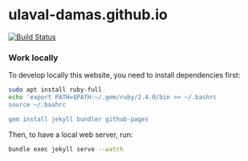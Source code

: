 # ulaval-damas.github.io
[![Build Status](https://travis-ci.org/ulaval-damas/website.svg?branch=master)](https://travis-ci.org/ulaval-damas/website)


### Work locally

To develop locally this website, you need to install dependencies first:

``` bash
sudo apt install ruby-full
echo 'export PATH=$PATH:~/.gem/ruby/2.4.0/bin >> ~/.bashrc
source ~/.bashrc

gem install jekyll bundler github-pages
```

Then, to have a local web server, run:

```bash
bundle exec jekyll serve --watch
```
